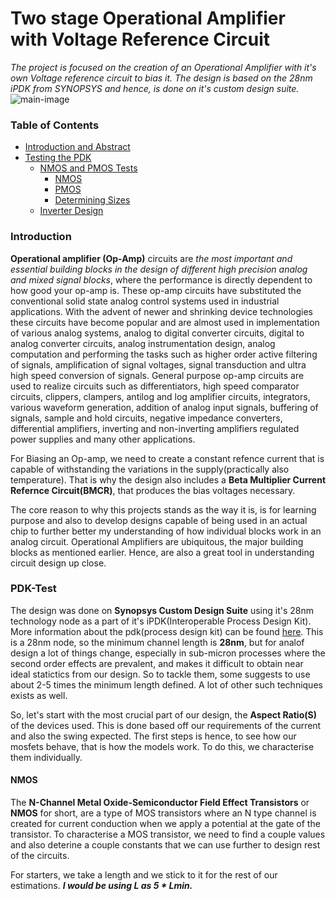 # Two stage Operational Amplifier with Voltage Reference Circuit
_The project is focused on the creation of an Operational Amplifier with it's own Voltage reference circuit to bias it. The design is based on the 28nm iPDK from SYNOPSYS and hence, is done on it's custom design suite._<br>
![main-image]()

### Table of Contents
- [Introduction and  Abstract](Introduction)
- [Testing the PDK](PDK-Test)
  - [NMOS and PMOS Tests](MOSFET-Characteristics)
    - [NMOS](NMOS)
    - [PMOS](PMOS)
    - [Determining Sizes](Conclusion-and-Sizing)
  - [Inverter Design](Inverter) 

### Introduction
__Operational amplifier (Op-Amp)__ circuits are _the most important and essential building blocks in the design of different high precision analog and mixed signal blocks_, where the performance is directly dependent to how good your op-amp is. These op-amp circuits have substituted the conventional solid state analog control systems used in industrial applications. With the advent of newer and shrinking device technologies these circuits have become popular and are almost used in implementation of various analog systems, analog to digital converter circuits, digital to analog converter circuits, analog instrumentation design, analog computation and performing the tasks such as higher order active filtering of signals, amplification of signal voltages, signal transduction and ultra high speed conversion of signals. General purpose op-amp circuits are used to realize circuits such as differentiators, high speed comparator circuits, clippers, clampers, antilog and log amplifier circuits, integrators, various waveform generation, addition of analog input signals, buffering of signals, sample and hold circuits, negative impedance converters, differential amplifiers, inverting and non-inverting amplifiers regulated power supplies and many other applications.

For Biasing an Op-amp, we need to create a constant refence current that is capable of withstanding the variations in the supply(practically also temperature). That is why the design also includes a __Beta Multiplier Current Refernce Circuit(BMCR)__, that produces the bias voltages necessary.

The core reason to why this projects stands as the way it is, is for learning purpose and also to develop designs capable of being used in an actual chip to further better my understanding of how individual blocks work in an analog circuit. Operational Amplifiers are ubiquitous, the major building blocks as mentioned earlier. Hence, are also a great tool in understanding circuit design up close. 

### PDK-Test
The design was done on __Synopsys Custom Design Suite__ using it's 28nm technology node as a part of it's iPDK(Interoperable Process Design Kit). More information about the pdk(process design kit) can be found [here](https://news.synopsys.com/index.php?s=20295&item=123069). This is a 28nm node, so the minimum channel length is __28nm__, but for analof design a lot of things change, especially in sub-micron processes where the second order effects are prevalent, and makes it difficult to obtain near ideal statictics from our design. So to tackle them, some suggests to use about 2-5 times the minimum length defined. A lot of other such techniques exists as well. 

So, let's start with the most crucial part of our design, the __Aspect Ratio(S)__ of the devices used. This is done based off our requirements of the current and also the swing expected. The first steps is hence, to see how our mosfets behave, that is how the models work. To do this, we characterise them individually.

#### NMOS
The __N-Channel Metal Oxide-Semiconductor Field Effect Transistors__ or __NMOS__ for short, are a type of MOS transistors where an N type channel is created for current conduction when we apply a potential at the gate of the transistor. To characterise a MOS transistor, we need to find a couple values and also deterine a couple constants that we can use further to design rest of the circuits.

For starters, we take a length and we stick to it for the rest of our estimations. ___I would be using L as 5 * Lmin.___
